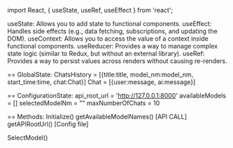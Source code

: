import React, { useState, useRef, useEffect } from 'react';

useState:   Allows you to add state to functional components.
useEffect:  Handles side effects (e.g., data fetching, subscriptions, and updating the DOM).
useContext: Allows you to access the value of a context inside functional components.
useReducer: Provides a way to manage complex state logic (similar to Redux, but without an external library).
useRef:     Provides a way to persist values across renders without causing re-renders.



== GlobalState:
ChatsHistory = [{title:title, model_nm:model_nm, start_time:time, chat:Chat}]
Chat = [{user:message, ai:message}]

== ConfigurationState:
api_root_url     = 'http://127.0.0.1:8000'
availableModels  = []
selectedModelNm  = ""
maxNumberOfChats = 10


== Methods:
Initialize()
   getAvailableModelNames() [API CALL]
   getAPIRootUrl()          [Config file]


SelectModel()

